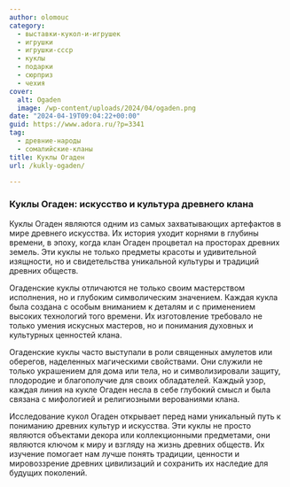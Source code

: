 ```yaml
---
author: olomouc
category:
  - выставки-кукол-и-игрушек
  - игрушки
  - игрушки-ссср
  - куклы
  - подарки
  - сюрприз
  - чехия
cover:
  alt: Ogaden
  image: /wp-content/uploads/2024/04/ogaden.png
date: "2024-04-19T09:04:22+00:00"
guid: https://www.adora.ru/?p=3341
tag:
  - древние-народы
  - сомалийские-кланы
title: Куклы Огаден
url: /kukly-ogaden/

---
```

### Куклы Огаден: искусство и культура древнего клана

Куклы Огаден являются одним из самых захватывающих артефактов в мире древнего искусства. Их история уходит корнями в глубины времени, в эпоху, когда клан Огаден процветал на просторах древних земель. Эти куклы не только предметы красоты и удивительной изящности, но и свидетельства уникальной культуры и традиций древних обществ.

Огаденские куклы отличаются не только своим мастерством исполнения, но и глубоким символическим значением. Каждая кукла была создана с особым вниманием к деталям и с применением высоких технологий того времени. Их изготовление требовало не только умения искусных мастеров, но и понимания духовных и культурных ценностей клана.

Огаденские куклы часто выступали в роли священных амулетов или оберегов, наделенных магическими свойствами. Они служили не только украшением для дома или тела, но и символизировали защиту, плодородие и благополучие для своих обладателей. Каждый узор, каждая линия на кукле Огаден несла в себе глубокий смысл и была связана с мифологией и религиозными верованиями клана.

Исследование кукол Огаден открывает перед нами уникальный путь к пониманию древних культур и искусства. Эти куклы не просто являются объектами декора или коллекционными предметами, они являются ключом к миру и взгляду на жизнь древних обществ. Их изучение помогает нам лучше понять традиции, ценности и мировоззрение древних цивилизаций и сохранить их наследие для будущих поколений.
